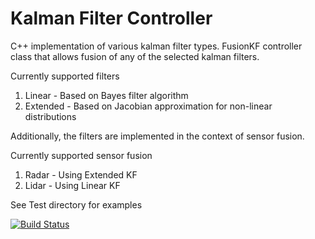 # Kalman Filter Controller
C++ implementation of various kalman filter types. FusionKF controller class that allows fusion of any of the selected kalman filters. 

Currently supported filters
1. Linear - Based on Bayes filter algorithm
2. Extended - Based on Jacobian approximation for non-linear distributions

Additionally, the filters are implemented in the context of sensor fusion. 

Currently supported sensor fusion
1. Radar - Using Extended KF
2. Lidar - Using Linear KF

See Test directory for examples

[![Build Status](https://travis-ci.org/kernyan/KalmanFilterController.svg?branch=master)](https://travis-ci.org/kernyan/KalmanFilterController)




